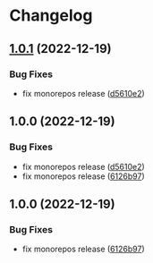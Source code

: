 # Changelog

## [1.0.1](https://github.com/MoLow/reporters/compare/junit-v1.0.0...junit-v1.0.1) (2022-12-19)


### Bug Fixes

* fix monorepos release ([d5610e2](https://github.com/MoLow/reporters/commit/d5610e29db730dc4ffa3f9721a85d5f3c7749b2c))

## 1.0.0 (2022-12-19)


### Bug Fixes

* fix monorepos release ([d5610e2](https://github.com/MoLow/reporters/commit/d5610e29db730dc4ffa3f9721a85d5f3c7749b2c))
* fix monorepos release ([6126b97](https://github.com/MoLow/reporters/commit/6126b972670fdbb0ecf71c996790e0f11fda5f21))

## 1.0.0 (2022-12-19)


### Bug Fixes

* fix monorepos release ([6126b97](https://github.com/MoLow/reporters/commit/6126b972670fdbb0ecf71c996790e0f11fda5f21))
